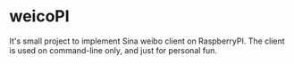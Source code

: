 weicoPI
=======

It's small project to implement Sina weibo client on RaspberryPI. The client is used on command-line only, and just for personal fun. 
